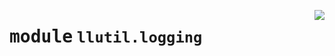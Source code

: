 <!-- markdownlint-disable -->

<a href="https://github.com/tjyuyao/ice-learn/blob/main/ice/llutil/logging.py#L0"><img align="right" style="float:right;" src="https://img.shields.io/badge/-source-cccccc?style=flat-square"></a>

# <kbd>module</kbd> `llutil.logging`








